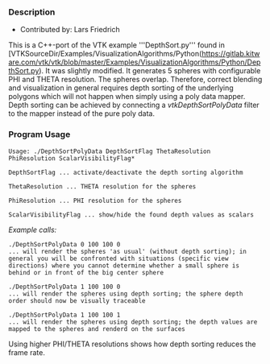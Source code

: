 ### Description

* Contributed by: Lars Friedrich

This is a C++-port of the VTK example '''DepthSort.py''' found in
[VTKSourceDir/Examples/VisualizationAlgorithms/Python(https://gitlab.kitware.com/vtk/vtk/blob/master/Examples/VisualizationAlgorithms/Python/DepthSort.py). It
was slightly modified. It generates 5 spheres with configurable PHI
and THETA resolution. The spheres overlap. Therefore, correct blending
and visualization in general requires depth sorting of the underlying
polygons which will not happen when simply using a poly data
mapper. Depth sorting can be achieved by connecting a
*vtkDepthSortPolyData* filter to the mapper instead of the pure poly
data.

### Program Usage

```
Usage: ./DepthSortPolyData DepthSortFlag ThetaResolution  PhiResolution ScalarVisibilityFlag*

DepthSortFlag ... activate/deactivate the depth sorting algorithm

ThetaResolution ... THETA resolution for the spheres

PhiResolution ... PHI resolution for the spheres

ScalarVisibilityFlag ... show/hide the found depth values as scalars
```

*Example calls:*

```
./DepthSortPolyData 0 100 100 0
... will render the spheres 'as usual' (without depth sorting); in general you will be confronted with situations (specific view directions) where you cannot determine whether a small sphere is behind or in front of the big center sphere
```
```
./DepthSortPolyData 1 100 100 0
... will render the spheres using depth sorting; the sphere depth order should now be visually traceable
```
```
./DepthSortPolyData 1 100 100 1
... will render the spheres using depth sorting; the depth values are mapped to the spheres and renderd on the surfaces
```
Using higher PHI/THETA resolutions shows how depth sorting reduces the frame rate.
